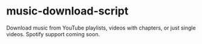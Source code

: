 # music-download-script
Download music from YouTube playlists, videos with chapters, or just single videos. Spotify support coming soon.
